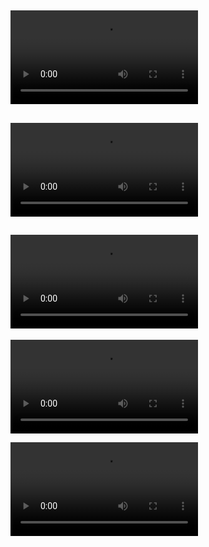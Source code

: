 ![video](https://github.com/john9999911/ForTemp/releases/download/Demo/Demo.mp4)
---
![video](https://raw.githubusercontent.com/john9999911/ForTemp/main/Videos/Demo.mp4)
---
![video](https://raw.githubusercontent.com/user/repo/master/Videos/Demo.mp4)
---
![video](https://raw.githubusercontent.com/user/repo/main/Videos/Demo.mp4)

<video src="https://raw.githubusercontent.com/user/repo/main/Videos/Demo.mp4"></video>